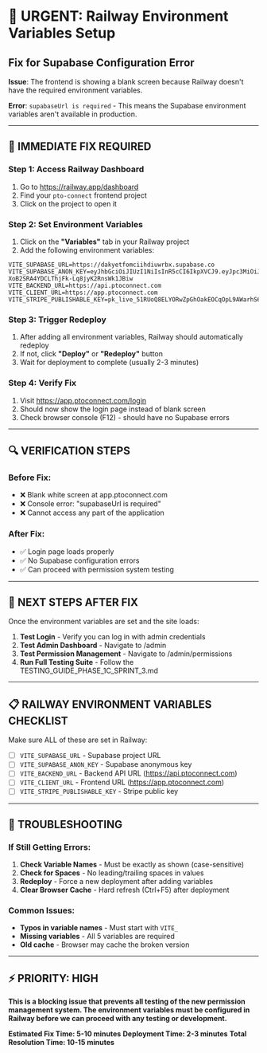 # 🚨 URGENT: Railway Environment Variables Setup
## Fix for Supabase Configuration Error

**Issue**: The frontend is showing a blank screen because Railway doesn't have the required environment variables.

**Error**: `supabaseUrl is required` - This means the Supabase environment variables aren't available in production.

---

## 🔧 IMMEDIATE FIX REQUIRED

### **Step 1: Access Railway Dashboard**
1. Go to https://railway.app/dashboard
2. Find your `pto-connect` frontend project
3. Click on the project to open it

### **Step 2: Set Environment Variables**
1. Click on the **"Variables"** tab in your Railway project
2. Add the following environment variables:

```
VITE_SUPABASE_URL=https://dakyetfomciihdiuwrbx.supabase.co
VITE_SUPABASE_ANON_KEY=eyJhbGciOiJIUzI1NiIsInR5cCI6IkpXVCJ9.eyJpc3MiOiJzdXBhYmFzZSIsInJlZiI6ImRha3lldGZvbWNpaWhkaXV3cmJ4Iiwicm9sZSI6ImFub24iLCJpYXQiOjE3NDgwODgzNDYsImV4cCI6MjA2MzY2NDM0Nn0.ylHsHeu-XoB2SRA4YDCLThjFk-Lq8jyK2RnsWk1JBiw
VITE_BACKEND_URL=https://api.ptoconnect.com
VITE_CLIENT_URL=https://app.ptoconnect.com
VITE_STRIPE_PUBLISHABLE_KEY=pk_live_51RUoQ8ELYORwZpGhOakEOCqOpL9AWarhS6CxkcuJAvXET27ifg5sX4K2tl6pq55sH6WGiBd4HR0TQnKfvqhXBRzE00n3DO68cY
```

### **Step 3: Trigger Redeploy**
1. After adding all environment variables, Railway should automatically redeploy
2. If not, click **"Deploy"** or **"Redeploy"** button
3. Wait for deployment to complete (usually 2-3 minutes)

### **Step 4: Verify Fix**
1. Visit https://app.ptoconnect.com/login
2. Should now show the login page instead of blank screen
3. Check browser console (F12) - should have no Supabase errors

---

## 🔍 VERIFICATION STEPS

### **Before Fix:**
- ❌ Blank white screen at app.ptoconnect.com
- ❌ Console error: "supabaseUrl is required"
- ❌ Cannot access any part of the application

### **After Fix:**
- ✅ Login page loads properly
- ✅ No Supabase configuration errors
- ✅ Can proceed with permission system testing

---

## 🚀 NEXT STEPS AFTER FIX

Once the environment variables are set and the site loads:

1. **Test Login** - Verify you can log in with admin credentials
2. **Test Admin Dashboard** - Navigate to /admin
3. **Test Permission Management** - Navigate to /admin/permissions
4. **Run Full Testing Suite** - Follow the TESTING_GUIDE_PHASE_1C_SPRINT_3.md

---

## 📋 RAILWAY ENVIRONMENT VARIABLES CHECKLIST

Make sure ALL of these are set in Railway:

- [ ] `VITE_SUPABASE_URL` - Supabase project URL
- [ ] `VITE_SUPABASE_ANON_KEY` - Supabase anonymous key
- [ ] `VITE_BACKEND_URL` - Backend API URL (https://api.ptoconnect.com)
- [ ] `VITE_CLIENT_URL` - Frontend URL (https://app.ptoconnect.com)
- [ ] `VITE_STRIPE_PUBLISHABLE_KEY` - Stripe public key

---

## 🔧 TROUBLESHOOTING

### **If Still Getting Errors:**
1. **Check Variable Names** - Must be exactly as shown (case-sensitive)
2. **Check for Spaces** - No leading/trailing spaces in values
3. **Redeploy** - Force a new deployment after adding variables
4. **Clear Browser Cache** - Hard refresh (Ctrl+F5) after deployment

### **Common Issues:**
- **Typos in variable names** - Must start with `VITE_`
- **Missing variables** - All 5 variables are required
- **Old cache** - Browser may cache the broken version

---

## ⚡ PRIORITY: HIGH

**This is a blocking issue that prevents all testing of the new permission management system. The environment variables must be configured in Railway before we can proceed with any testing or development.**

**Estimated Fix Time: 5-10 minutes**
**Deployment Time: 2-3 minutes**
**Total Resolution Time: 10-15 minutes**
